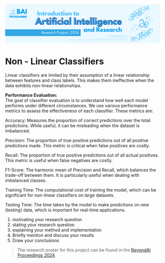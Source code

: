 ![BeyondAI Banner for Research Projects](../BeyondAI_Banner_Research_Projects_2024.png)

# Non - Linear Classifiers

Linear classifiers are limited by their assumption of a linear relationship between features and class labels. This makes them ineffective when the data exhibits non-linear relationships.

**Performance Evaluation:** </br>
The goal of classifier evaluation is to understand how well each model performs under different circumstances. We use various performance metrics to assess the effectiveness of each classifier. These metrics are:

Accuracy: Measures the proportion of correct predictions over the total predictions. While useful, it can be misleading when the dataset is imbalanced.

Precision: The proportion of true positive predictions out of all positive predictions made. This metric is critical when false positives are costly.

Recall: The proportion of true positive predictions out of all actual positives. This metric is useful when false negatives are costly.

F1-Score: The harmonic mean of Precision and Recall, which balances the trade-off between them. It is particularly useful when dealing with imbalanced classes.

Training Time: The computational cost of training the model, which can be significant for non-linear classifiers on large datasets.

Testing Time: The time taken by the model to make predictions on new (testing) data, which is important for real-time applications.

1. motivating your research question
2. stating your research question
3. explaining your method and implementation
4. Briefly mention and discuss your results
5. Draw your conclusions

> The research poster for this project can be found in the [BeyondAI Proceedings 2024](https://thinkingbeyond.education/beyondai_proceedings_2024/).
